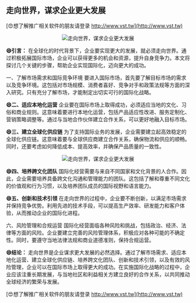 ## **走向世界，谋求企业更大发展**

[😍想了解推广相关软件的朋友请登录 http://www.vst.tw](http://www.vst.tw)

 <center><img src="https://vst.tw/MP4/tuiguang/png/2.png" alt="走向世界，谋求企业更大发展"></center>

**😄引言：**
在全球化的时代背景下，企业要实现更大的发展，就必须走向世界。通过积极拓展国际市场，企业可以获得更多的机会和资源，提升自身竞争力。本文将探讨几个关键的步骤，帮助企业实现国际化，迈向更大的成功。

一、了解市场需求和国际竞争环境
要进入国际市场，首先要了解目标市场的需求以及竞争环境。这包括对市场规模、消费者喜好、竞争对手和政策法规等方面的深入研究。只有充分了解市场，才能制定出切实可行的国际化战略。

**😄二、适应本地化运营**
企业要在国际市场上取得成功，必须适应当地的文化、习俗和商业规则。这意味着要进行本地化运营，包括产品适应性改进、服务定制化、营销策略调整等。通过与当地合作伙伴建立合作关系，可以更好地融入目标市场。

**😄三、建立全球化供应链**
为了支持国际业务的发展，企业需要建立起高效稳定的全球化供应链。这意味着要与全球供应商建立合作关系，确保物流和供应的顺畅。同时，还要考虑如何降低成本、提高效率，并确保产品质量的一致性。

 <center><img src="https://vst.tw/MP4/tuiguang/png/1.png" alt="走向世界，谋求企业更大发展"></center>

**😄四、培养跨文化团队**
国际化经营需要与来自不同国家和文化背景的人合作。因此，企业需要培养具备跨文化沟通和管理能力的团队。这包括了解和尊重不同文化的价值观和行为习惯，以及培养团队成员的国际视野和语言能力。

**😄五、创新和技术引领**
在走向世界的过程中，企业要不断创新，以满足市场需求并保持竞争优势。利用先进的技术手段，可以提高生产效率、研发能力和客户体验，从而推动企业的国际化进程。

六、风险管理和合规运营
国际化经营面临各种风险和挑战，包括政治、经济、法律等方面的风险。企业要建立完善的风险管理体系，积极应对各种可能的不确定性。同时，要遵守当地法律法规和商业道德准则，保持合规运营。

**😄结论：**
走向世界是企业谋求更大发展的必然选择。通过了解市场需求、适应本地化运营、建立全球化供应链、培养跨文化团队、创新和技术引领，以及有效的风险管理，企业可以在国际市场上取得更大的成功。在实施国际化战略的过程中，企业应该注重长期发展，与当地社区和利益相关方建立良好的合作关系，以共同推动全球经济的繁荣与发展。

[😍想了解推广相关软件的朋友请登录 http://www.vst.tw](http://www.vst.tw)



